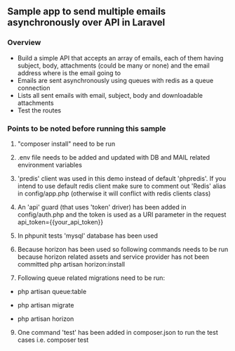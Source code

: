 ## Sample app to send multiple emails asynchronously over API in Laravel

### Overview

- Build a simple API that accepts an array of emails, each of them
  having subject, body, attachments (could be many or none) and the email
  address where is the email going to
- Emails are sent asynchronously using queues with redis as a queue connection
- Lists all sent emails with email, subject, body and
  downloadable attachments
- Test the routes


### Points to be noted before running this sample
1. "composer install" need to be run


2. .env file needs to be added and updated with DB and MAIL related environment variables


3. 'predis' client was used in this demo instead of default 'phpredis'. 
If you intend to use default redis client make sure to comment out 'Redis' alias in config/app.php (otherwise it will conflict with redis clients class)


4. An 'api' guard (that uses 'token' driver) has been added in config/auth.php 
and the token is used as a URI parameter in the request api_token={{your_api_token}}

   
5. In phpunit tests 'mysql' database has been used


5. Because horizon has been used so following commands needs to be run because horizon related assets and service provider has not been committed
   php artisan horizon:install


8. Following queue related migrations need to be run:
    
- php artisan queue:table

- php artisan migrate

- php artisan horizon

9. One command 'test' has been added in composer.json to run the test cases 
i.e. composer test 
